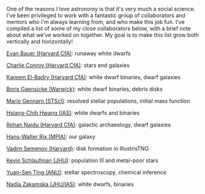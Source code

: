 One of the reasons I love astronomy is that it's very much a social science. 
I've been privileged to work with a fantastic group of collaborators and mentors who I'm always learning from, and who make this job fun. 
I've compiled a list of some of my close collaborators below, with a brief note about what we've worked on together. 
My goal is to make this list grow both vertically and horizontally! 

[Evan Bauer (Harvard CfA)](https://evbauer.github.io/): runaway white dwarfs

[Charlie Conroy (Harvard CfA)](https://scholar.harvard.edu/cconroy): stars and galaxies

[Kareem El-Badry (Harvard CfA)](https://kareemelbadry.github.io/research/): white dwarf binaries, dwarf galaxies

[Boris Gaensicke (Warwick)](https://warwick.ac.uk/fac/sci/physics/research/astro/people/gaensicke/): white dwarf binaries, debris disks

[Mario Gennaro (STScI)](https://www.stsci.edu/stsci-research/research-directory/mario-gennaro): resolved stellar populations, initial mass function

[Hsiang-Chih Hwang (IAS)](http://www.hwang-astro.me/): white dwarfs and binaries

[Rohan Naidu (Harvard CfA)](https://rohannaidu.github.io/): galactic archaeology, dwarf galaxies

[Hans-Walter Rix (MPIA)](https://www.mpia.de/rix.html): our galaxy

[Vadim Semenov (Harvard)](https://vadimsemenov.com/): disk formation in IllustrisTNG

[Kevin Schlaufman (JHU)](http://www.kevinschlaufman.com/): population III and metal-poor stars

[Yuan-Sen Ting (ANU)](https://www.mso.anu.edu.au/~yting/): stellar spectroscopy, chemical inference

[Nadia Zakamska (JHU/IAS)](https://zakamska.johnshopkins.edu/): white dwarfs, binaries

